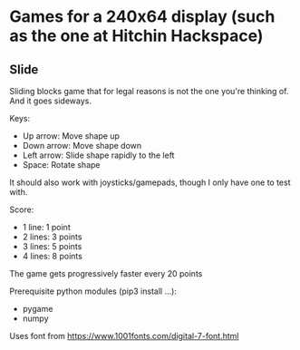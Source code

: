 Games for a 240x64 display (such as the one at Hitchin Hackspace)
=================================================================

Slide
-----

Sliding blocks game that for legal reasons is not the one you're thinking
of. And it goes sideways.

Keys:

* Up arrow:     Move shape up
* Down arrow:   Move shape down
* Left arrow:   Slide shape rapidly to the left
* Space:        Rotate shape

It should also work with joysticks/gamepads, though I only have one to test
with.

Score:
* 1 line:       1 point
* 2 lines:      3 points
* 3 lines:      5 points
* 4 lines:      8 points

The game gets progressively faster every 20 points

Prerequisite python modules (pip3 install ...):
* pygame
* numpy

Uses font from https://www.1001fonts.com/digital-7-font.html
